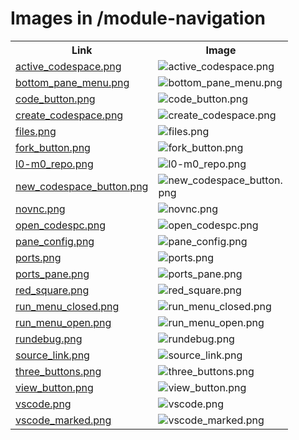 # Images in /module-navigation

<!-- This README lists all image files in the /module-navigation directory -->
<table>
  <tr>
    <th>Link</th>
    <th>Image</th>
  </tr>
  <tr>
    <td><a href="https://images.jointheleague.org/module-navigation/active_codespace.png">active_codespace.png</a></td>
    <td><img src="https://images.jointheleague.org/module-navigation/active_codespace.png" alt="active_codespace.png" style="max-width:200px; max-height:200px;"></td>
  </tr>
  <tr>
    <td><a href="https://images.jointheleague.org/module-navigation/bottom_pane_menu.png">bottom_pane_menu.png</a></td>
    <td><img src="https://images.jointheleague.org/module-navigation/bottom_pane_menu.png" alt="bottom_pane_menu.png" style="max-width:200px; max-height:200px;"></td>
  </tr>
  <tr>
    <td><a href="https://images.jointheleague.org/module-navigation/code_button.png">code_button.png</a></td>
    <td><img src="https://images.jointheleague.org/module-navigation/code_button.png" alt="code_button.png" style="max-width:200px; max-height:200px;"></td>
  </tr>
  <tr>
    <td><a href="https://images.jointheleague.org/module-navigation/create_codespace.png">create_codespace.png</a></td>
    <td><img src="https://images.jointheleague.org/module-navigation/create_codespace.png" alt="create_codespace.png" style="max-width:200px; max-height:200px;"></td>
  </tr>
  <tr>
    <td><a href="https://images.jointheleague.org/module-navigation/files.png">files.png</a></td>
    <td><img src="https://images.jointheleague.org/module-navigation/files.png" alt="files.png" style="max-width:200px; max-height:200px;"></td>
  </tr>
  <tr>
    <td><a href="https://images.jointheleague.org/module-navigation/fork_button.png">fork_button.png</a></td>
    <td><img src="https://images.jointheleague.org/module-navigation/fork_button.png" alt="fork_button.png" style="max-width:200px; max-height:200px;"></td>
  </tr>
  <tr>
    <td><a href="https://images.jointheleague.org/module-navigation/l0-m0_repo.png">l0-m0_repo.png</a></td>
    <td><img src="https://images.jointheleague.org/module-navigation/l0-m0_repo.png" alt="l0-m0_repo.png" style="max-width:200px; max-height:200px;"></td>
  </tr>
  <tr>
    <td><a href="https://images.jointheleague.org/module-navigation/new_codespace_button.png">new_codespace_button.png</a></td>
    <td><img src="https://images.jointheleague.org/module-navigation/new_codespace_button.png" alt="new_codespace_button.png" style="max-width:200px; max-height:200px;"></td>
  </tr>
  <tr>
    <td><a href="https://images.jointheleague.org/module-navigation/novnc.png">novnc.png</a></td>
    <td><img src="https://images.jointheleague.org/module-navigation/novnc.png" alt="novnc.png" style="max-width:200px; max-height:200px;"></td>
  </tr>
  <tr>
    <td><a href="https://images.jointheleague.org/module-navigation/open_codespc.png">open_codespc.png</a></td>
    <td><img src="https://images.jointheleague.org/module-navigation/open_codespc.png" alt="open_codespc.png" style="max-width:200px; max-height:200px;"></td>
  </tr>
  <tr>
    <td><a href="https://images.jointheleague.org/module-navigation/pane_config.png">pane_config.png</a></td>
    <td><img src="https://images.jointheleague.org/module-navigation/pane_config.png" alt="pane_config.png" style="max-width:200px; max-height:200px;"></td>
  </tr>
  <tr>
    <td><a href="https://images.jointheleague.org/module-navigation/ports.png">ports.png</a></td>
    <td><img src="https://images.jointheleague.org/module-navigation/ports.png" alt="ports.png" style="max-width:200px; max-height:200px;"></td>
  </tr>
  <tr>
    <td><a href="https://images.jointheleague.org/module-navigation/ports_pane.png">ports_pane.png</a></td>
    <td><img src="https://images.jointheleague.org/module-navigation/ports_pane.png" alt="ports_pane.png" style="max-width:200px; max-height:200px;"></td>
  </tr>
  <tr>
    <td><a href="https://images.jointheleague.org/module-navigation/red_square.png">red_square.png</a></td>
    <td><img src="https://images.jointheleague.org/module-navigation/red_square.png" alt="red_square.png" style="max-width:200px; max-height:200px;"></td>
  </tr>
  <tr>
    <td><a href="https://images.jointheleague.org/module-navigation/run_menu_closed.png">run_menu_closed.png</a></td>
    <td><img src="https://images.jointheleague.org/module-navigation/run_menu_closed.png" alt="run_menu_closed.png" style="max-width:200px; max-height:200px;"></td>
  </tr>
  <tr>
    <td><a href="https://images.jointheleague.org/module-navigation/run_menu_open.png">run_menu_open.png</a></td>
    <td><img src="https://images.jointheleague.org/module-navigation/run_menu_open.png" alt="run_menu_open.png" style="max-width:200px; max-height:200px;"></td>
  </tr>
  <tr>
    <td><a href="https://images.jointheleague.org/module-navigation/rundebug.png">rundebug.png</a></td>
    <td><img src="https://images.jointheleague.org/module-navigation/rundebug.png" alt="rundebug.png" style="max-width:200px; max-height:200px;"></td>
  </tr>
  <tr>
    <td><a href="https://images.jointheleague.org/module-navigation/source_link.png">source_link.png</a></td>
    <td><img src="https://images.jointheleague.org/module-navigation/source_link.png" alt="source_link.png" style="max-width:200px; max-height:200px;"></td>
  </tr>
  <tr>
    <td><a href="https://images.jointheleague.org/module-navigation/three_buttons.png">three_buttons.png</a></td>
    <td><img src="https://images.jointheleague.org/module-navigation/three_buttons.png" alt="three_buttons.png" style="max-width:200px; max-height:200px;"></td>
  </tr>
  <tr>
    <td><a href="https://images.jointheleague.org/module-navigation/view_button.png">view_button.png</a></td>
    <td><img src="https://images.jointheleague.org/module-navigation/view_button.png" alt="view_button.png" style="max-width:200px; max-height:200px;"></td>
  </tr>
  <tr>
    <td><a href="https://images.jointheleague.org/module-navigation/vscode.png">vscode.png</a></td>
    <td><img src="https://images.jointheleague.org/module-navigation/vscode.png" alt="vscode.png" style="max-width:200px; max-height:200px;"></td>
  </tr>
  <tr>
    <td><a href="https://images.jointheleague.org/module-navigation/vscode_marked.png">vscode_marked.png</a></td>
    <td><img src="https://images.jointheleague.org/module-navigation/vscode_marked.png" alt="vscode_marked.png" style="max-width:200px; max-height:200px;"></td>
  </tr>
</table>

